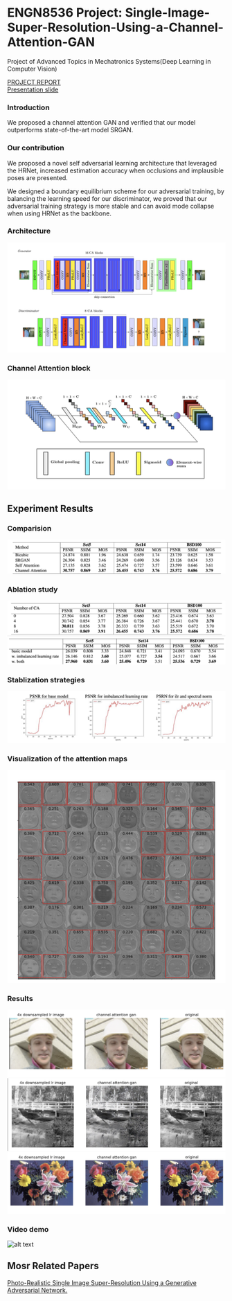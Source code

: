 # ENGN8536 Project: Single-Image-Super-Resolution-Using-a-Channel-Attention-GAN

Project of Advanced Topics in Mechatronics Systems(Deep Learning in Computer Vision)

[PROJECT REPORT](8501_project_report.pdf)  
[Presentation slide](https://github.com/redlessme/Single-Image-Super-Resolution-Using-a-Channel-Attention-GAN/blob/master/8501.pdf)  



### Introduction

We proposed a channel attention GAN and verified that our model outperforms state-of-the-art model SRGAN.

### Our contribution
We proposed a novel self adversarial learning architecture that leveraged the HRNet, increased estimation accuracy when occlusions and implausible poses are presented.

We designed a boundary equilibrium scheme for our adversarial training, by balancing the learning speed for our discriminator, we proved that our adversarial training strategy is more stable and can avoid mode collapse when using HRNet as the backbone.

### Architecture

![alt text](images/architecture.png)
### Channel Attention block
![alt text](images/ca.png)

## Experiment Results

### Comparision
![alt text](images/model.png)
### Ablation study
![alt text](images/ab1.png)
![alt text](images/ab2.png)
### Stablization strategies
![alt text](images/stable.png)
### Visualization of the attention maps
![alt text](images/visualization.png)
### Results
![alt text](images/r1.png)
![alt text](images/r2.png)
![alt text](images/r3.png)
### Video demo
![alt text](images/ezgif.com-gif-maker.gif)

## Mosr Related Papers
[Photo-Realistic Single Image Super-Resolution Using a Generative Adversarial Network.](https://arxiv.org/abs/1609.04802)




